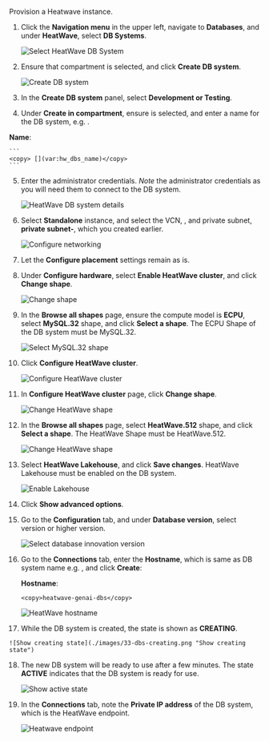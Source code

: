 <!--
    {
        "name":"Create a Heatwave instance",
        "description":"Create a Heatwave instance in the private subnet"
    }
-->

Provision a Heatwave instance. 

1. Click the **Navigation menu** in the upper left, navigate to **Databases**, and under **HeatWave**, select **DB Systems**.
    
    ![Select HeatWave DB System](./images/20-select-heatwave-db-system.png "Select HeatWave DB System")

2. Ensure that **[](var:hw_compartment_name)** compartment is selected, and click **Create DB system**.

    ![Create DB system](./images/21-create-dbs.png "Create DB system")

3. In the **Create DB system** panel, select **Development or Testing**.

4. Under **Create in compartment**, ensure **[](var:hw_compartment_name)** is selected, and enter a name for the DB system, e.g. [](var:hw_dbs_name).

  **Name**:

    ```
    <copy> [](var:hw_dbs_name)</copy>
    ```

5. Enter the administrator credentials. *Note* the administrator credentials as you will need them to connect to the DB system. 

    ![HeatWave DB system details](./images/22-create-dbs-admin.png "HeatWave DB system details")

6. Select **Standalone** instance, and select the VCN, **[](var:hw_vcn_name)**, and private subnet, **private subnet-[](hw_vcn_name)**, which you created earlier.

   ![Configure networking](./images/23-configure-networking.png "Configure networking")

7. Let the **Configure placement** settings remain as is.

8. Under **Configure hardware**, select **Enable HeatWave cluster**, and click **Change shape**.

   ![Change shape](./images/24-change-shape.png "Change shape")

9. In the **Browse all shapes** page, ensure the compute model is **ECPU**, select **MySQL.32** shape, and click **Select a shape**. The ECPU Shape of the DB system must be MySQL.32.

    ![Select MySQL.32 shape](./images/25-select-mysql-32.png "Select MySQL.32 shape")

10. Click **Configure HeatWave cluster**.

    ![Configure HeatWave cluster](./images/26-configure-heatwave-cluster.png "Configure HeatWave cluster")

11. In **Configure HeatWave cluster** page, click **Change shape**.

    ![Change HeatWave shape](./images/27-change-heatwave-shape.png "Change Heatwave shape")

12. In the **Browse all shapes** page, select **HeatWave.512** shape, and click **Select a shape**. The HeatWave Shape must be HeatWave.512.

    ![Change HeatWave shape](./images/28-select-heatwave-512.png "Change Heatwave shape")

13. Select **HeatWave Lakehouse**, and click **Save changes**. HeatWave Lakehouse must be enabled on the DB system.

    ![Enable Lakehouse](./images/29-enable-lakehouse.png "Enable Lakehouse")

14. Click **Show advanced options**.

15. Go to the **Configuration** tab, and under **Database version**, select version **[](hw_db_version)** or higher version.

    ![Select database innovation version](./images/31-innovation-version.png "Select database innovation version")

16. Go to the **Connections** tab, enter the **Hostname**, which is same as DB system name e.g. [](hw_db_name), and click **Create**:

    **Hostname**:

    ```
    <copy>heatwave-genai-dbs</copy>
    ```

    ![HeatWave hostname](./images/32-heatwave-hostname.png "HeatWave hostname")

17.  While the DB system is created, the state is shown as **CREATING**.

    ![Show creating state](./images/33-dbs-creating.png "Show creating state")

18. The new DB system will be ready to use after a few minutes. The state **ACTIVE** indicates that the DB system is ready for use. 

    ![Show active state](./images/34-dbs-active.png "Show active state")

19. In the **Connections** tab, note the **Private IP address** of the DB system, which is the HeatWave endpoint.

    ![Heatwave endpoint](./images/35-heatwave-endpoint.png "Heatwave endpoint")